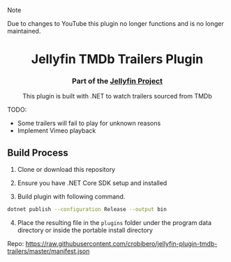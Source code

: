 > [!NOTE]  
> Due to changes to YouTube this plugin no longer functions and is no longer maintained.

<h1 align="center">Jellyfin TMDb Trailers Plugin</h1>
<h3 align="center">Part of the <a href="https://jellyfin.media">Jellyfin Project</a></h3>

<p align="center">
This plugin is built with .NET to watch trailers sourced from TMDb
</p>

TODO:
- Some trailers will fail to play for unknown reasons
- Implement Vimeo playback

## Build Process

1. Clone or download this repository

2. Ensure you have .NET Core SDK setup and installed

3. Build plugin with following command.

```sh
dotnet publish --configuration Release --output bin
```
4. Place the resulting file in the `plugins` folder under the program data directory or inside the portable install directory

Repo: https://raw.githubusercontent.com/crobibero/jellyfin-plugin-tmdb-trailers/master/manifest.json
